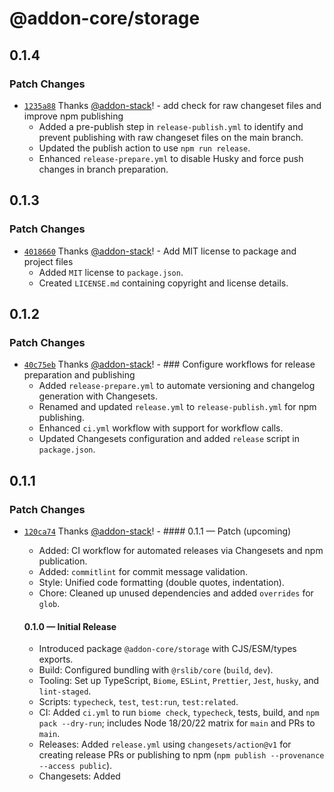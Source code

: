 # @addon-core/storage

## 0.1.4

### Patch Changes

- [`1235a88`](https://github.com/addon-stack/storage/commit/1235a8839ab11b752da2c511c843c0f19a88c1c7) Thanks [@addon-stack](https://github.com/addon-stack)! - add check for raw changeset files and improve npm publishing
    - Added a pre-publish step in `release-publish.yml` to identify and prevent publishing with raw changeset files on the main branch.
    - Updated the publish action to use `npm run release`.
    - Enhanced `release-prepare.yml` to disable Husky and force push changes in branch preparation.

## 0.1.3

### Patch Changes

- [`4018660`](https://github.com/addon-stack/storage/commit/40186609bdbe9933908060167b5f437b702ab8f9) Thanks [@addon-stack](https://github.com/addon-stack)! - Add MIT license to package and project files
    - Added `MIT` license to `package.json`.
    - Created `LICENSE.md` containing copyright and license details.

## 0.1.2

### Patch Changes

- [`40c75eb`](https://github.com/addon-stack/storage/commit/40c75ebeaa8960e5d7f483a84ddae24b7a347f03) Thanks [@addon-stack](https://github.com/addon-stack)! - ### Configure workflows for release preparation and publishing
    - Added `release-prepare.yml` to automate versioning and changelog generation with Changesets.
    - Renamed and updated `release.yml` to `release-publish.yml` for npm publishing.
    - Enhanced `ci.yml` workflow with support for workflow calls.
    - Updated Changesets configuration and added `release` script in `package.json`.

## 0.1.1

### Patch Changes

- [`120ca74`](https://github.com/addon-stack/storage/commit/120ca74dd515728179869a895d2b4e05686d6417) Thanks [@addon-stack](https://github.com/addon-stack)! - #### 0.1.1 — Patch (upcoming)
    - Added: CI workflow for automated releases via Changesets and npm publication.
    - Added: `commitlint` for commit message validation.
    - Style: Unified code formatting (double quotes, indentation).
    - Chore: Cleaned up unused dependencies and added `overrides` for `glob`.

    #### 0.1.0 — Initial Release
    - Introduced package `@addon-core/storage` with CJS/ESM/types exports.
    - Build: Configured bundling with `@rslib/core` (`build`, `dev`).
    - Tooling: Set up TypeScript, `Biome`, `ESLint`, `Prettier`, `Jest`, `husky`, and `lint-staged`.
    - Scripts: `typecheck`, `test`, `test:run`, `test:related`.
    - CI: Added `ci.yml` to run `biome check`, `typecheck`, tests, build, and `npm pack --dry-run`; includes Node 18/20/22 matrix for `main` and PRs to `main`.
    - Releases: Added `release.yml` using `changesets/action@v1` for creating release PRs or publishing to npm (`npm publish --provenance --access public`).
    - Changesets: Added

